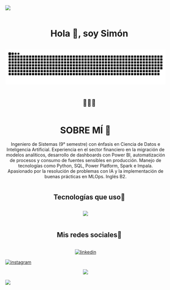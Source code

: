 
<!--horizontal divider(gradiant)-->
<img src="https://user-images.githubusercontent.com/73097560/115834477-dbab4500-a447-11eb-908a-139a6edaec5c.gif">

<!--h1 without bottom border-->
<div id="user-content-toc">
  <ul align="center">
    <summary><h1 style="display: inline-block">Hola 👋, soy Simón</h1></summary>
  </ul>
</div>


<!--- snake -->
<div align="center">
  <img  src="https://github.com/1999AZZAR/1999AZZAR/blob/readme/resources/grid-snake.svg"
       alt="snake" /></a>
</div>


<!--h2 without bottom border-->
<div id="user-content-toc">
  <ul align="center">
    <summary><h2 style="display: inline-block">🧑🏾‍💻</h2></summary>
  </ul>
</div>


<!--Intro start-->
<h1 align="center">SOBRE MÍ 🙌</h1>
<p align="center">Ingeniero de Sistemas (9° semestre) con énfasis en Ciencia de Datos e Inteligencia Artificial. Experiencia en el sector 
financiero en la migración de modelos analíticos, desarrollo de dashboards con Power BI, automatización de procesos y 
consumo de fuentes sensibles en producción. Manejo de tecnologías como Python, SQL, Power Platform, Spark e Impala. 
Apasionado por la resolución de problemas con IA y la implementación de buenas prácticas en MLOps. Inglés B2.</p>
<!--Intro end-->

       
<!--- stats (end) -->


<!--h1 without bottom border-->
<div id="user-content-toc">
  <ul align="center">
    <summary><h2 style="display: inline-block">Tecnologías que uso🧠</h2></summary>
  </ul>
</div>
<!--tech stack icons-->
<p align="center">
<div align="center">
  <a href="https://go-skill-icons.vercel.app/">
    <img
      src="https://go-skill-icons.vercel.app/api/icons?i=pyhton,sqlserver,tensorflow,pytorch,scikitlearn,mlflow,sparksql,pandas,numpy,docker,impala"
    />
  </a>
</div>
</p>


<!-- Connect with me -->
<!--h2 without bottom border-->
<div id="user-content-toc">
  <ul align="center">
    <summary><h2 style="display: inline-block">Mis redes sociales🤝</h2></summary>
  </ul>
</div>

<!--icons and links-->
<div align="justify">
<p align="center">
<a href="https://www.linkedin.com/in/sim%C3%B3n-zapata-florez-326067169/" target="blank"><img align="center" src="https://go-skill-icons.vercel.app/api/icons?i=linkedin" alt="linkedin" height="50" width="50" /></a>

<a href="https://www.instagram.com/simonzf/" target="blank"><img align="center" src="https://go-skill-icons.vercel.app/api/icons?i=instagram" alt="instagram" height="50" width="50" /></a>
</p>
</div> 



<!--profile visit count-->
<div align="center">
  
[![](https://visitcount.itsvg.in/api?id=rockysaimon&icon=3&color=6)](https://visitcount.itsvg.in)
  
</div>


<!--horizontal divider(gradiant)-->
<img src="https://user-images.githubusercontent.com/73097560/115834477-dbab4500-a447-11eb-908a-139a6edaec5c.gif">


